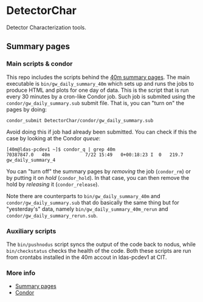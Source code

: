 # DetectorChar
Detector Characterization tools.

## Summary pages

### Main scripts & condor

This repo includes the scripts behind the [40m summary pages](https://nodus.ligo.caltech.edu:30889/detcharsummary/). The main executable is `bin/gw_daily_summary_40m` which sets up and runs the jobs to produce HTML 
and plots for one day of data. This is the script that is run every 30 minutes 
by a cron-like Condor job. Such job is submited using the 
`condor/gw_daily_summary.sub` submit file. That is, you can "turn on" the pages 
by doing:

```
condor_submit DetectorChar/condor/gw_daily_summary.sub
```

Avoid doing this if job had already been submitted. You can check if this the 
case by looking at the Condor *queue*:

```
[40m@ldas-pcdev1 ~]$ condor_q | grep 40m
70387847.0   40m             7/22 15:49   0+00:18:23 I  0   219.7 gw_daily_summary_4
```

You can "turn off" the summary pages by *removing* the job (`condor_rm`) or by 
putting it on *hold* (`condor_hold`). In that case, you can then remove the hold by
*releasing* it (`condor_release`).

Note there are counterparts to `bin/gw_daily_summary_40m` and `condor/gw_daily_summary.sub` 
that do basically the same thing but for "yesterday's" data, namely `bin/gw_daily_summary_40m_rerun` 
and `condor/gw_daily_summary_rerun.sub`.

### Auxiliary scripts

The `bin/pushnodus` script syncs the output of the code back to nodus, while 
`bin/checkstatus` checks the health of the code. Both these scripts are run from 
crontabs installed in the 40m accout in ldas-pcdev1 at CIT.

### More info

- [Summary pages](https://wiki-40m.ligo.caltech.edu/DailySummaryHelp)
- [Condor](http://research.cs.wisc.edu/htcondor/manual/)
